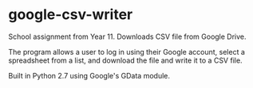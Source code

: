 google-csv-writer
=================

School assignment from Year 11. Downloads CSV file from Google Drive.

The program allows a user to log in using their Google account, select a spreadsheet from a list, and download the file and write it to a CSV file.

Built in Python 2.7 using Google's GData module.
